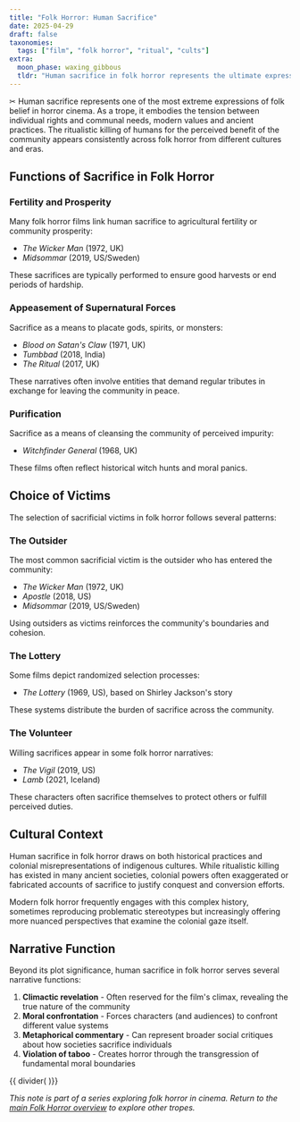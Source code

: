 ```yaml
---
title: "Folk Horror: Human Sacrifice"
date: 2025-04-29
draft: false
taxonomies:
  tags: ["film", "folk horror", "ritual", "cults"]
extra:
  moon_phase: waxing_gibbous
  tldr: "Human sacrifice in folk horror represents the ultimate expression of a community's devotion to traditional beliefs."
---
```


<span class="og">✂︎</span> Human sacrifice represents one of the most extreme expressions of folk belief in horror cinema. As a trope, it embodies the tension between individual rights and communal needs, modern values and ancient practices. The ritualistic killing of humans for the perceived benefit of the community appears consistently across folk horror from different cultures and eras.

## Functions of Sacrifice in Folk Horror

### Fertility and Prosperity

Many folk horror films link human sacrifice to agricultural fertility or community prosperity:
- *The Wicker Man* (1972, UK)
- *Midsommar* (2019, US/Sweden)

These sacrifices are typically performed to ensure good harvests or end periods of hardship.

### Appeasement of Supernatural Forces

Sacrifice as a means to placate gods, spirits, or monsters:
- *Blood on Satan's Claw* (1971, UK)
- *Tumbbad* (2018, India)
- *The Ritual* (2017, UK)

These narratives often involve entities that demand regular tributes in exchange for leaving the community in peace.

### Purification

Sacrifice as a means of cleansing the community of perceived impurity:
- *Witchfinder General* (1968, UK)

These films often reflect historical witch hunts and moral panics.

## Choice of Victims

The selection of sacrificial victims in folk horror follows several patterns:

### The Outsider

The most common sacrificial victim is the outsider who has entered the community:
- *The Wicker Man* (1972, UK)
- *Apostle* (2018, US)
- *Midsommar* (2019, US/Sweden)

Using outsiders as victims reinforces the community's boundaries and cohesion.

### The Lottery

Some films depict randomized selection processes:
- *The Lottery* (1969, US), based on Shirley Jackson's story

These systems distribute the burden of sacrifice across the community.

### The Volunteer

Willing sacrifices appear in some folk horror narratives:
- *The Vigil* (2019, US)
- *Lamb* (2021, Iceland)

These characters often sacrifice themselves to protect others or fulfill perceived duties.

## Cultural Context

Human sacrifice in folk horror draws on both historical practices and colonial misrepresentations of indigenous cultures. While ritualistic killing has existed in many ancient societies, colonial powers often exaggerated or fabricated accounts of sacrifice to justify conquest and conversion efforts.

Modern folk horror frequently engages with this complex history, sometimes reproducing problematic stereotypes but increasingly offering more nuanced perspectives that examine the colonial gaze itself.

## Narrative Function

Beyond its plot significance, human sacrifice in folk horror serves several narrative functions:

1. **Climactic revelation** - Often reserved for the film's climax, revealing the true nature of the community
2. **Moral confrontation** - Forces characters (and audiences) to confront different value systems
3. **Metaphorical commentary** - Can represent broader social critiques about how societies sacrifice individuals
4. **Violation of taboo** - Creates horror through the transgression of fundamental moral boundaries

{{ divider( )}}

*This note is part of a series exploring folk horror in cinema. Return to the [main Folk Horror overview](@/notes/folk-horror-overview.md) to explore other tropes.*
